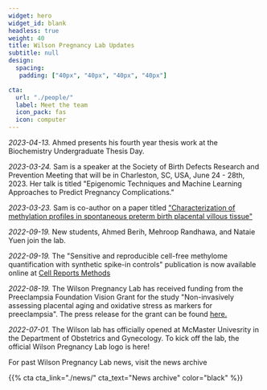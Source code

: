 ```yaml
---
widget: hero
widget_id: blank
headless: true
weight: 40
title: Wilson Pregnancy Lab Updates
subtitle: null
design:
  spacing:
   padding: ["40px", "40px", "40px", "40px"]

cta:
  url: "./people/"
  label: Meet the team
  icon_pack: fas
  icon: computer
---
```


*2023-04-13.* Ahmed presents his fourth year thesis work at the Biochemistry Undergraduate Thesis Day.

*2023-03-24.* Sam is a speaker at the Society of Birth Defects Research and Prevention Meeting that will be in Charleston, SC, USA, June 24 - 28th, 2023. Her talk is titled "Epigenomic Techniques and Machine Learning Approaches to Predict Pregnancy Complications."

*2023-03-23.* Sam is co-author on a paper titled ["Characterization of methylation profiles in spontaneous preterm birth placental villous tissue"](https://journals.plos.org/plosone/article?id=10.1371/journal.pone.0279991)


*2022-09-19.* New students, Ahmed Berih, Mehroop Randhawa, and Nataie Yuen join the lab.


*2022-09-19.* The "Sensitive and reproducible cell-free methylome quantification with synthetic spike-in controls" publication is now available online at [Cell Reports Methods](https://www.cell.com/cell-reports-methods/fulltext/S2667-2375(22)00176-X#supplementaryMaterial)


*2022-08-19.* The Wilson Pregnancy Lab has received funding from the Preeclampsia Foundation Vision Grant for the study "Non-invasively assessing placental aging and oxidative stress as markers for preeclampsia".
The press release for the grant can be found [here.](https://www.preeclampsia.org/the-news/news-from-the-foundation/2022-preeclampsia-foundation-vision-grant-awardees-announced)


*2022-07-01.* The Wilson lab has officially opened at McMaster Univesrity in the Department of Obstetrics and Gynecology. To kick off the lab, the official Wilson Pregnancy Lab logo is here!

For past Wilson Pregnancy Lab news, visit the news archive 

{{% cta  cta_link="./news/" cta_text="News archive" color="black" %}}
